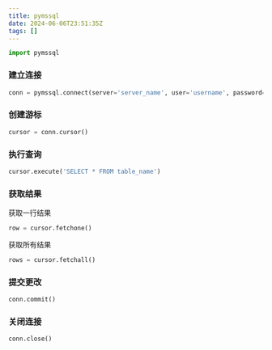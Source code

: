 ```yaml
---
title: pymssql
date: 2024-06-06T23:51:35Z
tags: []
---
```


```python
import pymssql
```

### 建立连接

```python
conn = pymssql.connect(server='server_name', user='username', password='password', database='database_name', port=port_number)
```

### 创建游标

```python
cursor = conn.cursor()
```

### 执行查询

```python
cursor.execute('SELECT * FROM table_name')
```

### 获取结果

获取一行结果

```python
row = cursor.fetchone()
```

获取所有结果

```python
rows = cursor.fetchall()
```

### 提交更改

```python
conn.commit()
```

### 关闭连接

```python
conn.close()
```
